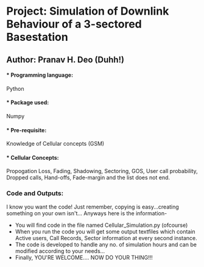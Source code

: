 # Project: Simulation of Downlink Behaviour of a 3-sectored Basestation

## Author: Pranav H. Deo (Duhh!)


#### * Programming language:
Python
#### * Package used:
Numpy


#### * Pre-requisite: 
Knowledge of Cellular concepts (GSM)
#### * Cellular Concepts: 
Propogation Loss, Fading, Shadowing, Sectoring, GOS, User call probability, Dropped calls, Hand-offs, Fade-margin and the list does not end.


### Code and Outputs:
I know you want the code! Just remember, copying is easy...creating something on your own isn't... Anyways here is the information-
* You will find code in the file named Cellular_Simulation.py (ofcourse)
* When you run the code you will get some output textfiles which contain Active users, Call Records, Sector information at every second instance.
* The code is developed to handle any no. of simulation hours and can be modified according to your needs...
* Finally, YOU'RE WELCOME.... NOW DO YOUR THING!!!


